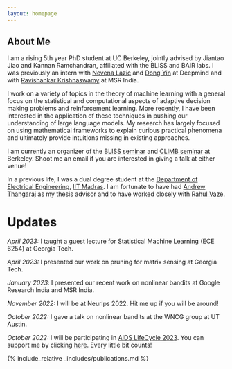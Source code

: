 ```yaml
---
layout: homepage
---
```


## About Me

I am a rising 5th year PhD student at UC Berkeley, jointly advised by Jiantao Jiao and Kannan Ramchandran, affiliated with the BLISS and BAIR labs. I was previously an intern with [Nevena Lazic](https://research.google/people/104936/) and [Dong Yin](https://dongyin92.github.io/) at Deepmind and with [Ravishankar Krishnaswamy](https://www.microsoft.com/en-us/research/people/rakri/) at MSR India.

I work on a variety of topics in the theory of machine learning with a general focus on the statistical and computational aspects of adaptive decision making problems and reinforcement learning. More recently, I have been interested in the application of these techniques in pushing our understanding of large language models. My research has largely focused on using mathematical frameworks to explain curious practical phenomena and ultimately provide intuitions missing in existing approaches.

I am currently an organizer of the [BLISS seminar](https://bliss.eecs.berkeley.edu/Seminar/index.html) and [CLIMB seminar](http://www.climb.berkeley.edu/seminar) at Berkeley. Shoot me an email if you are interested in giving a talk at either venue!

In a previous life, I was a dual degree student at the [Department of Electrical Engineering](http://www.ee.iitm.ac.in/), [IIT Madras](https://www.iitm.ac.in/). I am fortunate to have had [Andrew Thangaraj](http://www.ee.iitm.ac.in/~andrew/) as my thesis advisor and to have worked closely with [Rahul Vaze](https://www.tcs.tifr.res.in/~vaze/).


Updates
======

*April 2023:* I taught a guest lecture for Statistical Machine Learning (ECE 6254) at Georgia Tech.

*April 2023:* I presented our work on pruning for matrix sensing at Georgia Tech.

*January 2023*: I presented our recent work on nonlinear bandits at Google Research India and MSR India.

*November 2022:* I will be at Neurips 2022. Hit me up if you will be around!

*October 2022:* I gave a talk on nonlinear bandits at the WNCG group at UT Austin.

*October 2022:* I will be participating in [AIDS LifeCycle 2023](https://www.aidslifecycle.org/). You can support me by clicking [here](https://do.nr/etse1d). Every little bit counts!


{% include_relative _includes/publications.md %}

<!-- {% include_relative _includes/services.md %} -->
